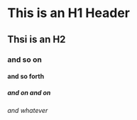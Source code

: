 # This is an H1 Header
## Thsi is an H2
### and so on
#### and so forth
##### and on and on
###### and whatever
